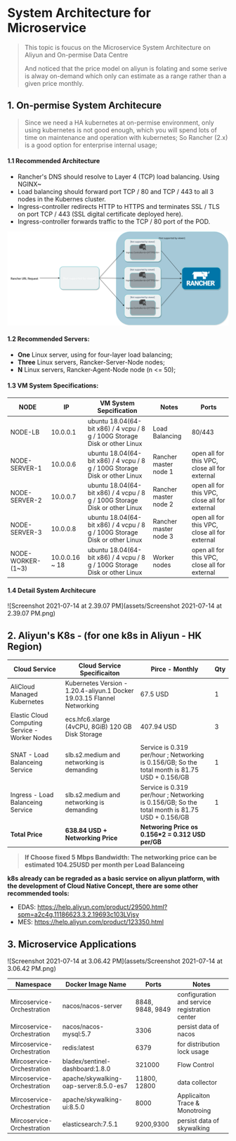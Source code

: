 # System Architecture for Microservice

> This topic is foucus on the Microservice System Architecture on Aliyun and On-permise Data Centre
>
> And noticed that the price model on aliyun is folating and some serive is alway on-demand which only can estimate as a range rather than a given price monthly.

## 1. On-permise System Architecure

> Since we need a HA kubernetes at on-permise environment,  only using kubernetes is not good enough, which you will spend lots of time on maintenance and operation with kubernetes; So Rancher (2.x) is a good option for enterprise internal usage;

#### 1.1 Recommended Architecture

- Rancher's DNS should resolve to Layer 4 (TCP) load balancing. Using NGINX~
- Load balancing should forward port TCP / 80 and TCP / 443 to all 3 nodes in the Kubernes cluster.
- Ingress-controller redirects HTTP to HTTPS and terminates SSL / TLS on port TCP / 443 (SSL digital certificate deployed here).
- Ingress-controller forwards traffic to the TCP / 80 port of the POD.



![rancher2ha](assets/rancher2ha.svg)



#### 1.2 Recommended Servers:

- **One** Linux server,  using for four-layer load balancing;
- **Three** Linux servers, Rancker-Server-Node nodes;
- **N** Linux servers, Rancker-Agent-Node node (n <= 50);

#### 1.3 VM System Specifications: 

| NODE              | IP             | **VM System Sepcification**                                  | Notes                 | Ports                                         |
| ----------------- | -------------- | ------------------------------------------------------------ | --------------------- | --------------------------------------------- |
| NODE-LB           | 10.0.0.1       | ubuntu 18.04(64-bit x86) / 4 vcpu / 8 g / 100G Storage Disk or other Linux | Load Balancing        | 80/443                                        |
| NODE-SERVER-1     | 10.0.0.6       | ubuntu 18.04(64-bit x86) / 4 vcpu / 8 g / 100G Storage Disk or other Linux | Rancher master node 1 | open all for this VPC, close all for external |
| NODE-SERVER-2     | 10.0.0.7       | ubuntu 18.04(64-bit x86) / 4 vcpu / 8 g / 100G Storage Disk or other Linux | Rancher master node 2 | open all for this VPC, close all for external |
| NODE-SERVER-3     | 10.0.0.8       | ubuntu 18.04(64-bit x86) / 4 vcpu / 8 g / 100G Storage Disk or other Linux | Rancher master node 3 | open all for this VPC, close all for external |
| NODE-WORKER-(1~3) | 10.0.0.16 ~ 18 | ubuntu 18.04(64-bit x86) / 4 vcpu / 8 g / 100G Storage Disk or other Linux | Worker nodes          | open all for this VPC, close all for external |

#### 1.4 Detail System Architecure

![Screenshot 2021-07-14 at 2.39.07 PM](assets/Screenshot 2021-07-14 at 2.39.07 PM.png)



## 2. Aliyun's K8s - (for one k8s in Aliyun - HK Region)

| Cloud Service                                  | Cloud Service Specificaiton                                  | Pirce - Monthly                                              | Qty  |
| ---------------------------------------------- | ------------------------------------------------------------ | ------------------------------------------------------------ | ---- |
| AliCloud Managed Kubernetes                    | Kubernetes Version - 1.20.4-aliyun.1 Docker 19.03.15 Flannel Networking | 67.5 USD                                                     | 1    |
| Elastic Cloud Computing Service - Worker Nodes | ecs.hfc6.xlarge (4vCPU, 8GiB) 120 GB Disk Storage            | 407.94 USD                                                   | 3    |
| SNAT - Load Balanceing Service                 | slb.s2.medium and networking is demanding                    | Service is 0.319 per/hour ; Networking is 0.156/GB; So the total month is 81.75 USD + 0.156/GB | 1    |
| Ingress - Load Balanceing Service              | slb.s2.medium and networking is demanding                    | Service is 0.319 per/hour ; Networking is 0.156/GB; So the total month is 81.75 USD + 0.156/GB | 1    |
| **Total Price**                                | **638.84 USD + Networking Price**                            | **Networing Price os 0.156\*2 = 0.312 USD per/GB**           |      |

> **If Choose fixed 5 Mbps Bandwidth: The networking price can be estimated 104.25USD per month per Load Balanceing**



**k8s already can be regraded as a basic service on aliyun platform, with the development of Cloud Native Concept, there are some other recommended tools:**

- EDAS: https://help.aliyun.com/product/29500.html?spm=a2c4g.11186623.3.2.19693c103LVjsy
- MES: https://help.aliyun.com/product/123350.html

## 3.  Microservice Applications

![Screenshot 2021-07-14 at 3.06.42 PM](assets/Screenshot 2021-07-14 at 3.06.42 PM.png)



| Namespace                  | Docker Image Name                      | Ports             | Notes                                         |
| -------------------------- | -------------------------------------- | ----------------- | --------------------------------------------- |
| Mircoservice-Orchestration | nacos/nacos-server                     | 8848, 9848,  9849 | configuration and service registration center |
| Mircoservice-Orchestration | nacos/nacos-mysql:5.7                  | 3306              | persist data of nacos                         |
| Mircoservice-Orchestration | redis:latest                           | 6379              | for distribution lock usage                   |
| Mircoservice-Orchestration | bladex/sentinel-dashboard:1.8.0        | 321000            | Flow Control                                  |
| Mircoservice-Orchestration | apache/skywalking-oap-server:8.5.0-es7 | 11800, 12800      | data collector                                |
| Mircoservice-Orchestration | apache/skywalking-ui:8.5.0             | 8000              | Applicaiton Trace & Monotroing                |
| Mircoservice-Orchestration | elasticsearch:7.5.1                    | 9200,9300         | persist data of skywalking                    |

